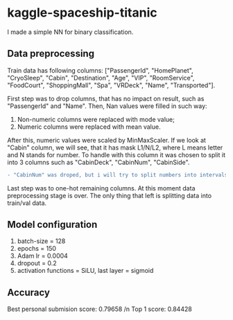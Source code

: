 # kaggle-spaceship-titanic
I made a simple NN for binary classification.

## Data preprocessing

Train data has following columns: ["PassengerId", "HomePlanet", "CryoSleep", "Cabin", "Destination", "Age", "VIP", "RoomService", "FoodCourt", "ShoppingMall", "Spa", "VRDeck", "Name", "Transported"].

First step was to drop columns, that has no impact on result, such as "PassengerId" and "Name". Then, Nan values were filled in such way:
1) Non-numeric columns were replaced with mode value;
2) Numeric columns were replaced with mean value.

After this, numeric values were scaled by MinMaxScaler. If we look at "Cabin" column, we will see, that it has mask L1/N/L2, where L means letter and N stands for number. To handle with this column it was chosen to split it into 3 columns such as "CabinDeck", "CabinNum", "CabinSide".

```diff
- "CabinNum" was droped, but i will try to split numbers into intervals and one-hot them later.
```
Last step was to one-hot remaining columns. At this moment data preprocessing stage is over. The only thing that left is splitting data into train/val data.

## Model configuration

1) batch-size = 128
2) epochs = 150
3) Adam lr = 0.0004
4) dropout = 0.2
5) activation functions = SiLU, last layer = sigmoid

## Accuracy

Best personal submision score: 0.79658
/n Top 1 score: 0.84428
